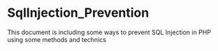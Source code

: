 # SqlInjection_Prevention
This document is including some ways to prevent SQL Injection in PHP using some methods and technics
